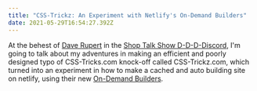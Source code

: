 ```yaml
---
title: "CSS-Trickz: An Experiment with Netlify's On-Demand Builders"
date: 2021-05-29T16:54:27.392Z
---
```

At the behest of [Dave Rupert](https://daverupert.com/) in the [Shop Talk Show D-D-D-Discord](https://www.patreon.com/shoptalkshow), I'm going to talk about my adventures in making an efficient and poorly designed typo of CSS-Tricks.com knock-off called CSS-Trickz.com, which turned into an experiment in how to make a cached and auto building site on netlify, using their new [On-Demand Builders](https://docs.netlify.com/configure-builds/on-demand-builders/).